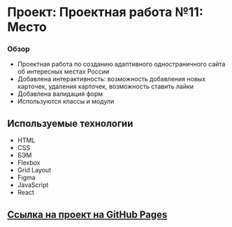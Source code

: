 # Проект: Проектная работа №11: Место

### Обзор

* Проектная работа по созданию адаптивного одностраничного сайта об интересных местах России
* Добавлена интерактивность: возможность добавления новых карточек, удаления карточек, возможность ставить лайки
* Добавлена валидация форм
* Используются классы и модули

## Используемые технологии

* HTML
* CSS
* БЭМ
* Flexbox
* Grid Layout
* Figma
* JavaScript
* React

## [Ссылка на проект на GitHub Pages](https://dhoine345.github.io/mesto/)
